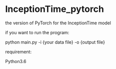 # InceptionTime_pytorch
the version of PyTorch for the InceptionTime model

if you want to run the program:

python main.py -i {your data file} -o {output file}

requirement:

Python3.6

